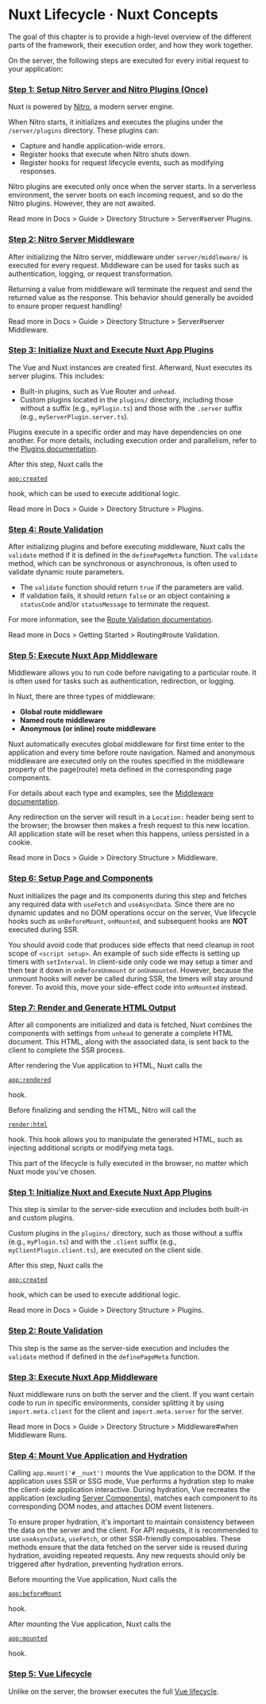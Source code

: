 # Nuxt Lifecycle · Nuxt Concepts

The goal of this chapter is to provide a high-level overview of the different parts of the framework, their execution order, and how they work together.

On the server, the following steps are executed for every initial request to your application:

### [Step 1: Setup Nitro Server and Nitro Plugins (Once)](#step-1-setup-nitro-server-and-nitro-plugins-once)

Nuxt is powered by [Nitro](https://nitro.build/), a modern server engine.

When Nitro starts, it initializes and executes the plugins under the `/server/plugins` directory. These plugins can:

- Capture and handle application-wide errors.
- Register hooks that execute when Nitro shuts down.
- Register hooks for request lifecycle events, such as modifying responses.

Nitro plugins are executed only once when the server starts. In a serverless environment, the server boots on each incoming request, and so do the Nitro plugins. However, they are not awaited.

Read more in Docs > Guide > Directory Structure > Server#server Plugins.

### [Step 2: Nitro Server Middleware](#step-2-nitro-server-middleware)

After initializing the Nitro server, middleware under `server/middleware/` is executed for every request. Middleware can be used for tasks such as authentication, logging, or request transformation.

Returning a value from middleware will terminate the request and send the returned value as the response. This behavior should generally be avoided to ensure proper request handling!

Read more in Docs > Guide > Directory Structure > Server#server Middleware.

### [Step 3: Initialize Nuxt and Execute Nuxt App Plugins](#step-3-initialize-nuxt-and-execute-nuxt-app-plugins)

The Vue and Nuxt instances are created first. Afterward, Nuxt executes its server plugins. This includes:

- Built-in plugins, such as Vue Router and `unhead`.
- Custom plugins located in the `plugins/` directory, including those without a suffix (e.g., `myPlugin.ts`) and those with the `.server` suffix (e.g., `myServerPlugin.server.ts`).

Plugins execute in a specific order and may have dependencies on one another. For more details, including execution order and parallelism, refer to the [Plugins documentation](https://nuxt.com/docs/guide/directory-structure/plugins).

After this step, Nuxt calls the

[`app:created`](about:/docs/api/advanced/hooks#app-hooks-runtime)

hook, which can be used to execute additional logic.

Read more in Docs > Guide > Directory Structure > Plugins.

### [Step 4: Route Validation](#step-4-route-validation)

After initializing plugins and before executing middleware, Nuxt calls the `validate` method if it is defined in the `definePageMeta` function. The `validate` method, which can be synchronous or asynchronous, is often used to validate dynamic route parameters.

- The `validate` function should return `true` if the parameters are valid.
- If validation fails, it should return `false` or an object containing a `statusCode` and/or `statusMessage` to terminate the request.

For more information, see the [Route Validation documentation](about:/docs/getting-started/routing#route-validation).

Read more in Docs > Getting Started > Routing#route Validation.

### [Step 5: Execute Nuxt App Middleware](#step-5-execute-nuxt-app-middleware)

Middleware allows you to run code before navigating to a particular route. It is often used for tasks such as authentication, redirection, or logging.

In Nuxt, there are three types of middleware:

- **Global route middleware**
- **Named route middleware**
- **Anonymous (or inline) route middleware**

Nuxt automatically executes global middleware for first time enter to the application and every time before route navigation. Named and anonymous middleware are executed only on the routes specified in the middleware property of the page(route) meta defined in the corresponding page components.

For details about each type and examples, see the [Middleware documentation](https://nuxt.com/docs/guide/directory-structure/middleware).

Any redirection on the server will result in a `Location:` header being sent to the browser; the browser then makes a fresh request to this new location. All application state will be reset when this happens, unless persisted in a cookie.

Read more in Docs > Guide > Directory Structure > Middleware.

### [Step 6: Setup Page and Components](#step-6-setup-page-and-components)

Nuxt initializes the page and its components during this step and fetches any required data with `useFetch` and `useAsyncData`. Since there are no dynamic updates and no DOM operations occur on the server, Vue lifecycle hooks such as `onBeforeMount`, `onMounted`, and subsequent hooks are **NOT** executed during SSR.

You should avoid code that produces side effects that need cleanup in root scope of `<script setup>`. An example of such side effects is setting up timers with `setInterval`. In client-side only code we may setup a timer and then tear it down in `onBeforeUnmount` or `onUnmounted`. However, because the unmount hooks will never be called during SSR, the timers will stay around forever. To avoid this, move your side-effect code into `onMounted` instead.

### [Step 7: Render and Generate HTML Output](#step-7-render-and-generate-html-output)

After all components are initialized and data is fetched, Nuxt combines the components with settings from `unhead` to generate a complete HTML document. This HTML, along with the associated data, is sent back to the client to complete the SSR process.

After rendering the Vue application to HTML, Nuxt calls the

[`app:rendered`](about:/docs/api/advanced/hooks#app-hooks-runtime)

hook.

Before finalizing and sending the HTML, Nitro will call the

[`render:html`](about:/docs/api/advanced/hooks#nitro-app-hooks-runtime-server-side)

hook. This hook allows you to manipulate the generated HTML, such as injecting additional scripts or modifying meta tags.

This part of the lifecycle is fully executed in the browser, no matter which Nuxt mode you've chosen.

### [Step 1: Initialize Nuxt and Execute Nuxt App Plugins](#step-1-initialize-nuxt-and-execute-nuxt-app-plugins)

This step is similar to the server-side execution and includes both built-in and custom plugins.

Custom plugins in the `plugins/` directory, such as those without a suffix (e.g., `myPlugin.ts`) and with the `.client` suffix (e.g., `myClientPlugin.client.ts`), are executed on the client side.

After this step, Nuxt calls the

[`app:created`](about:/docs/api/advanced/hooks#app-hooks-runtime)

hook, which can be used to execute additional logic.

Read more in Docs > Guide > Directory Structure > Plugins.

### [Step 2: Route Validation](#step-2-route-validation)

This step is the same as the server-side execution and includes the `validate` method if defined in the `definePageMeta` function.

### [Step 3: Execute Nuxt App Middleware](#step-3-execute-nuxt-app-middleware)

Nuxt middleware runs on both the server and the client. If you want certain code to run in specific environments, consider splitting it by using `import.meta.client` for the client and `import.meta.server` for the server.

Read more in Docs > Guide > Directory Structure > Middleware#when Middleware Runs.

### [Step 4: Mount Vue Application and Hydration](#step-4-mount-vue-application-and-hydration)

Calling `app.mount('#__nuxt')` mounts the Vue application to the DOM. If the application uses SSR or SSG mode, Vue performs a hydration step to make the client-side application interactive. During hydration, Vue recreates the application (excluding [Server Components](about:/docs/guide/directory-structure/components#server-components)), matches each component to its corresponding DOM nodes, and attaches DOM event listeners.

To ensure proper hydration, it's important to maintain consistency between the data on the server and the client. For API requests, it is recommended to use `useAsyncData`, `useFetch`, or other SSR-friendly composables. These methods ensure that the data fetched on the server side is reused during hydration, avoiding repeated requests. Any new requests should only be triggered after hydration, preventing hydration errors.

Before mounting the Vue application, Nuxt calls the

[`app:beforeMount`](about:/docs/api/advanced/hooks#app-hooks-runtime)

hook.

After mounting the Vue application, Nuxt calls the

[`app:mounted`](about:/docs/api/advanced/hooks#app-hooks-runtime)

hook.

### [Step 5: Vue Lifecycle](#step-5-vue-lifecycle)

Unlike on the server, the browser executes the full [Vue lifecycle](https://vuejs.org/guide/essentials/lifecycle).
